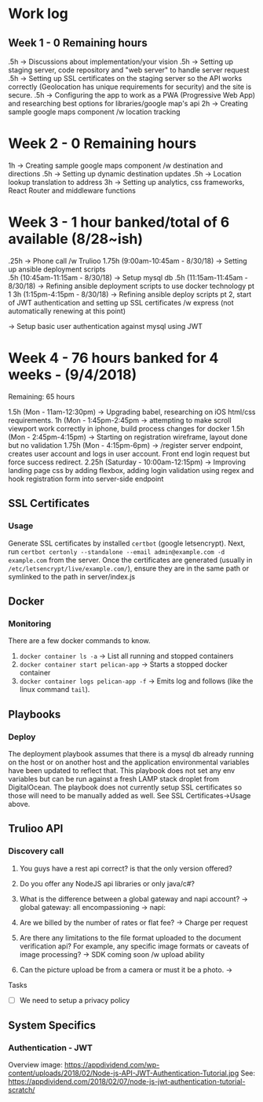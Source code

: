 # Work log

## Week 1 - 0 Remaining hours
.5h -> Discussions about implementation/your vision 
.5h -> Setting up staging server, code repository and "web server" to handle server request 
.5h -> Setting up SSL certificates on the staging server so the API works correctly (Geolocation has unique requirements for security) and the site is secure. 
.5h -> Configuring the app to work as a PWA (Progressive Web App) and researching best options for libraries/google map's api 
2h -> Creating sample google maps component /w location tracking 

# Week 2 - 0 Remaining hours
1h -> Creating sample google maps component /w destination and directions 
.5h -> Setting up dynamic destination updates 
.5h -> Location lookup translation to address 
3h -> Setting up analytics, css frameworks, React Router and middleware functions 

# Week 3 - 1 hour banked/total of 6 available (8/28~ish)
.25h -> Phone call /w Trulioo 
1.75h (9:00am-10:45am - 8/30/18) -> Setting up ansible deployment scripts  
.5h (10:45am-11:15am - 8/30/18) -> Setup mysql db 
.5h (11:15am-11:45am - 8/30/18) -> Refining ansible deployment scripts to use docker technology pt 1
3h (1:15pm-4:15pm - 8/30/18) -> Refining ansible deploy scripts pt 2, start of JWT authentication and setting up SSL certificates /w express (not automatically renewing at this point)

-> Setup basic user authentication against mysql using JWT


# Week 4 - 76 hours banked for 4 weeks - (9/4/2018)
Remaining: 65 hours

1.5h (Mon - 11am-12:30pm) -> Upgrading babel, researching on iOS html/css requirements.
1h (Mon - 1:45pm-2:45pm -> attempting to make scroll viewport work correctly in iphone, build process changes for docker
1.5h (Mon - 2:45pm-4:15pm) -> Starting on registration wireframe, layout done but no validation
1.75h (Mon - 4:15pm-6pm) -> /register server endpoint, creates user account and logs in user account. Front end login request but force success redirect.
2.25h (Saturday - 10:00am-12:15pm) -> Improving landing page css by adding flexbox, adding login validation using regex and hook registration form into server-side endpoint

## SSL Certificates

### Usage

Generate SSL certificates by installed `certbot` (google letsencrypt). Next, run `certbot certonly --standalone --email admin@example.com -d example.com` from the server. Once the certificates are generated (usually in `/etc/letsencrypt/live/example.com/`), ensure they are in the same path or symlinked to the path in server/index.js

## Docker

### Monitoring

There are a few docker commands to know. 

1) `docker container ls -a` -> List all running and stopped containers 
2) `docker container start pelican-app` -> Starts a stopped docker container 
3) `docker container logs pelican-app -f` -> Emits log and follows (like the linux command `tail`). 

## Playbooks

### Deploy

The deployment playbook assumes that there is a mysql db already running on the host or on another host and the application environmental variables have been updated to reflect that. This playbook does not set any env variables but can be run against a fresh LAMP stack droplet from DigitalOcean. The playbook does not currently setup SSL certificates so those will need to be manually added as well. See SSL Certificates->Usage above.

## Trulioo API

### Discovery call

1) You guys have a rest api correct? is that the only version offered?
 
2) Do you offer any NodeJS api libraries or only java/c#?

3) What is the difference between a global gateway and napi account?
-> global gateway: all encompassioning
-> napi: 

4) Are we billed by the number of rates or flat fee?
-> Charge per request

5) Are there any limitations to the file format uploaded to the document verification api?  For example, any specific image formats or caveats of image processing?
-> SDK coming soon /w upload ability

6) Can the picture upload be from a camera or must it be a photo.
-> 

Tasks
- [ ] We need to setup a privacy policy
 

## System Specifics

### Authentication - JWT
Overview image: https://appdividend.com/wp-content/uploads/2018/02/Node-js-API-JWT-Authentication-Tutorial.jpg
See: https://appdividend.com/2018/02/07/node-js-jwt-authentication-tutorial-scratch/